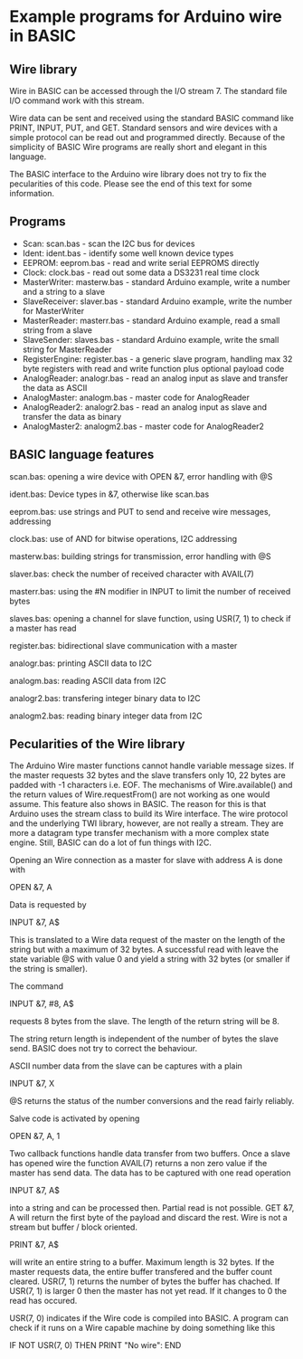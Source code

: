 # Example programs for Arduino wire in BASIC 

## Wire library

Wire in BASIC can be accessed through the I/O stream 7. The standard file I/O command work with this stream. 

Wire data can be sent and received using the standard BASIC command like PRINT, INPUT, PUT, and GET. Standard sensors and wire devices with a simple protocol can be read out and programmed directly. Because of the simplicity of BASIC Wire programs are really short and elegant in this language.

The BASIC interface to the Arduino wire library does not try to fix the pecularities of this code. Please see the end of this text for some information.

## Programs 

- Scan: scan.bas - scan the I2C bus for devices
- Ident: ident.bas - identify some well known device types
- EEPROM: eeprom.bas - read and write serial EEPROMS directly
- Clock: clock.bas - read out some data a DS3231 real time clock
- MasterWriter: masterw.bas - standard Arduino example, write a number and a string to a slave
- SlaveReceiver: slaver.bas - standard Arduino example, write the number for MasterWriter
- MasterReader: masterr.bas - standard Arduino example, read a small string from a slave
- SlaveSender: slaves.bas - standard Arduino example, write the small string for MasterReader 
- RegisterEngine: register.bas - a generic slave program, handling max 32 byte registers with read and write function plus optional payload code
- AnalogReader: analogr.bas - read an analog input as slave and transfer the data as ASCII 
- AnalogMaster: analogm.bas - master code for AnalogReader
- AnalogReader2: analogr2.bas - read an analog input as slave and transfer the data as binary
- AnalogMaster2: analogm2.bas - master code for AnalogReader2

## BASIC language features

scan.bas: opening a wire device with OPEN &7, error handling with @S

ident.bas: Device types in &7, otherwise like scan.bas

eeprom.bas: use strings and PUT to send and receive wire messages, addressing

clock.bas: use of AND for bitwise operations, I2C addressing 

masterw.bas: building strings for transmission, error handling with @S

slaver.bas: check the number of received character with AVAIL(7)

masterr.bas: using the #N modifier in INPUT to limit the number of received bytes

slaves.bas: opening a channel for slave function, using USR(7, 1) to check if a master has read

register.bas: bidirectional slave communication with a master

analogr.bas: printing ASCII data to I2C

analogm.bas: reading ASCII data from I2C

analogr2.bas: transfering integer binary data to I2C

analogm2.bas: reading binary integer data from I2C

## Pecularities of the Wire library

The Arduino Wire master functions cannot handle variable message sizes. If the master requests 32 bytes and the slave transfers only 10, 22 bytes are padded with -1 characters i.e. EOF. The mechanisms of Wire.available() and the return values of Wire.requestFrom() are not working as one would assume. This feature also shows in BASIC. The reason for this is that Arduino uses the stream class to build its Wire interface. The wire protocol and the underlying TWI library, however, are not really a stream. They are more a datagram type transfer mechanism with a more complex state engine. Still, BASIC can do a lot of fun things with I2C.

Opening an Wire connection as a master for slave with address A is done with 

OPEN &7, A

Data is requested by 

INPUT &7, A$

This is translated to a Wire data request of the master on the length of the string but with a maximum of 32 bytes. A successful read with leave the state variable @S with value 0 and yield a string with 32 bytes (or smaller if the string is smaller). 

The command

INPUT &7, #8, A$

requests 8 bytes from the slave. The length of the return string will be 8.

The string return length is independent of the number of bytes the slave send. BASIC does not try to correct the behaviour.

ASCII number data from the slave can be captures with a plain 

INPUT &7, X

@S returns the status of the number conversions and the read fairly reliably. 

Salve code is activated by opening 

OPEN &7, A, 1

Two callback functions handle data transfer from two buffers. Once a slave has opened wire the function AVAIL(7) returns a non zero value if the master has send data. The data has to be captured with one read operation

INPUT &7, A$

into a string and can be processed then. Partial read is not possible. GET &7, A will return the first byte of the payload and discard the rest. Wire is not a stream but buffer / block oriented.

PRINT &7, A$ 

will write an entire string to a buffer. Maximum length is 32 bytes. If the master requests data, the entire buffer transfered and the buffer count cleared. USR(7, 1) returns the number of bytes the buffer has chached. If USR(7, 1) is larger 0 then the master has not yet read. If it changes to 0 the read has occured. 

USR(7, 0) indicates if the Wire code is compiled into BASIC. A program can check if it runs on a Wire capable machine by doing something like this

IF NOT USR(7, 0) THEN PRINT "No wire": END
